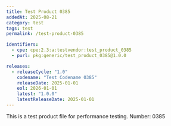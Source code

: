 ```yaml
---
title: Test Product 0385
addedAt: 2025-08-21
category: test
tags: test
permalink: /test-product-0385

identifiers:
  - cpe: cpe:2.3:a:testvendor:test_product_0385
  - purl: pkg:generic/test_product_0385@1.0.0

releases:
  - releaseCycle: "1.0"
    codename: "Test Codename 0385"
    releaseDate: 2025-01-01
    eol: 2026-01-01
    latest: "1.0.0"
    latestReleaseDate: 2025-01-01
---
```


This is a test product file for performance testing. Number: 0385
